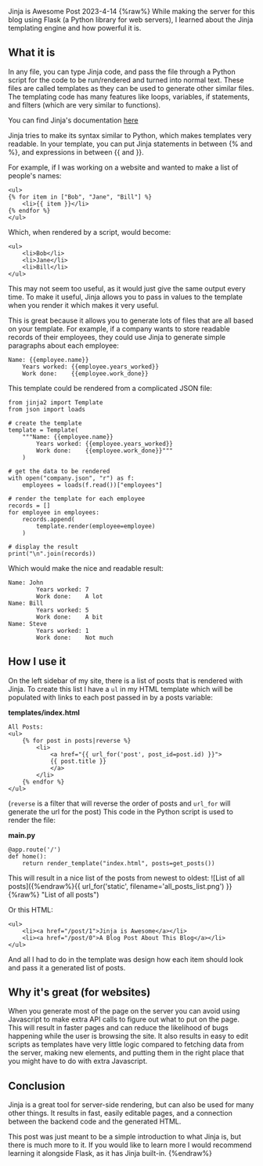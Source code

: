 Jinja is Awesome
Post
2023-4-14
{%raw%}
While making the server for this blog using Flask (a Python library for web servers), I learned about the Jinja templating engine and how powerful it is.

## What it is

In any file, you can type Jinja code, and pass the file through a Python script for the code to be run/rendered and turned into normal text. These files are called templates as they can be used to generate other similar files. The templating code has many features like loops, variables, if statements, and filters (which are very similar to functions).

You can find Jinja's documentation [here](https://jinja.palletsprojects.com/en/3.1.x/templates/)

Jinja tries to make its syntax similar to Python, which makes templates very readable. In your template, you can put Jinja statements in between {% and %}, and expressions in between {{ and }}.

For example, if I was working on a website and wanted to make a list of people's names:

    <ul>
    {% for item in ["Bob", "Jane", "Bill"] %}
        <li>{{ item }}</li>
    {% endfor %}
    </ul>
    
Which, when rendered by a script, would become:

    <ul>
        <li>Bob</li>
        <li>Jane</li>
        <li>Bill</li>
    </ul>

This may not seem too useful, as it would just give the same output every time. To make it useful, Jinja allows you to pass in values to the template when you render it which makes it very useful.

This is great because it allows you to generate lots of files that are all based on your template. For example, if a company wants to store readable records of their employees, they could use Jinja to generate simple paragraphs about each employee:

    Name: {{employee.name}}
        Years worked: {{employee.years_worked}}
        Work done:    {{employee.work_done}}

This template could be rendered from a complicated JSON file:

    from jinja2 import Template
    from json import loads
    
    # create the template
    template = Template(
        """Name: {{employee.name}}
            Years worked: {{employee.years_worked}}
            Work done:    {{employee.work_done}}"""
        )

    # get the data to be rendered
    with open("company.json", "r") as f:
        employees = loads(f.read())["employees"]

    # render the template for each employee
    records = []
    for employee in employees:
        records.append(
            template.render(employee=employee)
        )

    # display the result
    print("\n".join(records))

Which would make the nice and readable result:

    Name: John
            Years worked: 7
            Work done:    A lot
    Name: Bill
            Years worked: 5
            Work done:    A bit
    Name: Steve
            Years worked: 1
            Work done:    Not much

## How I use it

On the left sidebar of my site, there is a list of posts that is rendered with Jinja. To create this list I have a `ul` in my HTML template which will be populated with links to each post passed in by a posts variable:

__templates/index.html__

    All Posts:
    <ul>
        {% for post in posts|reverse %}
            <li>
                <a href="{{ url_for('post', post_id=post.id) }}">
                {{ post.title }}
                </a>
            </li>
        {% endfor %}
    </ul>

(`reverse` is a filter that will reverse the order of posts and `url_for` will generate the url for the post) 
This code in the Python script is used to render the file:

__main.py__

    @app.route('/')
    def home():
        return render_template("index.html", posts=get_posts())

This will result in a nice list of the posts from newest to oldest:
![List of all posts]({%endraw%}{{ url_for('static', filename='all_posts_list.png') }}{%raw%} "List of all posts")

Or this HTML:

    <ul>
        <li><a href="/post/1">Jinja is Awesome</a></li>           
        <li><a href="/post/0">A Blog Post About This Blog</a></li>
    </ul>

And all I had to do in the template was design how each item should look and pass it a generated list of posts.

## Why it's great (for websites)

When you generate most of the page on the server you can avoid using Javascript to make extra API calls to figure out what to put on the page. This will result in faster pages and can reduce the likelihood of bugs happening while the user is browsing the site. It also results in easy to edit scripts as templates have very little logic compared to fetching data from the server, making new elements, and putting them in the right place that you might have to do with extra Javascript.

## Conclusion

Jinja is a great tool for server-side rendering, but can also be used for many other things. It results in fast, easily editable pages, and a connection between the backend code and the generated HTML.

This post was just meant to be a simple introduction to what Jinja is, but there is much more to it. If you would like to learn more I would recommend learning it alongside Flask, as it has Jinja built-in.
{%endraw%}

